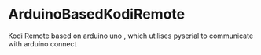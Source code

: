 # ArduinoBasedKodiRemote
Kodi Remote based on arduino uno , which utilises pyserial to communicate with arduino connect 
